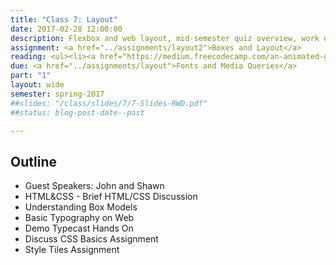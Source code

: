 ```yaml
---
title: "Class 7: Layout"
date: 2017-02-28 12:00:00
description: Flexbox and web layout, mid-semester quiz overview, work on Boxes and Layout assignment</a>
assignment: <a href="../assignments/layout2">Boxes and Layout</a>
reading: <ul><li><a href="https://medium.freecodecamp.com/an-animated-guide-to-flexbox-d280cf6afc35#.whn7b1cva">An Animated Guide to Flexbox</a></li><li><a href="https://css-tricks.com/snippets/css/a-guide-to-flexbox/">A Complete Guide to Flexbox - CSS Tricks</a></li><li><i>Responsive Web Design</i> - Ch. 5 Becoming Responsive</li></ul>
due: <a href="../assignments/layout">Fonts and Media Queries</a>
part: "1"
layout: wide
semester: spring-2017
##slides: "/class/slides/7/7-Slides-RWD.pdf"
##status: blog-post-date--past

---
```


## Outline

* Guest Speakers: John and Shawn
* HTML&CSS - Brief HTML/CSS Discussion
* Understanding Box Models
* Basic Typography on Web
* Demo Typecast Hands On
* Discuss CSS Basics Assignment
* Style Tiles Assignment
